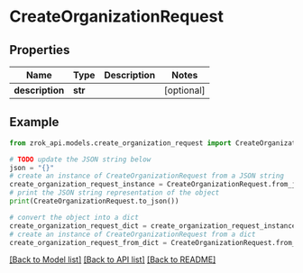# CreateOrganizationRequest


## Properties

Name | Type | Description | Notes
------------ | ------------- | ------------- | -------------
**description** | **str** |  | [optional] 

## Example

```python
from zrok_api.models.create_organization_request import CreateOrganizationRequest

# TODO update the JSON string below
json = "{}"
# create an instance of CreateOrganizationRequest from a JSON string
create_organization_request_instance = CreateOrganizationRequest.from_json(json)
# print the JSON string representation of the object
print(CreateOrganizationRequest.to_json())

# convert the object into a dict
create_organization_request_dict = create_organization_request_instance.to_dict()
# create an instance of CreateOrganizationRequest from a dict
create_organization_request_from_dict = CreateOrganizationRequest.from_dict(create_organization_request_dict)
```
[[Back to Model list]](../README.md#documentation-for-models) [[Back to API list]](../README.md#documentation-for-api-endpoints) [[Back to README]](../README.md)


